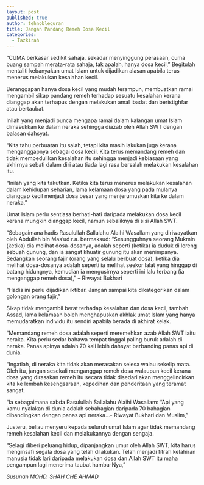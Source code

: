 ```yaml
---
layout: post
published: true
author: tehnoblequran
title: Jangan Pandang Remeh Dosa Kecil
categories:
  - Tazkirah
---
```

“CUMA berkasar sedikit sahaja, sekadar menyinggung perasaan, cuma buang sampah merata-rata sahaja, tak apalah, hanya dosa kecil,” Begitulah mentaliti kebanyakan umat Islam untuk dijadikan alasan apabila terus menerus melakukan kesalahan kecil.

Beranggapan hanya dosa kecil yang mudah terampun, membuatkan ramai mengambil sikap pandang remeh terhadap sesuatu kesalahan kerana dianggap akan terhapus dengan melakukan amal ibadat dan beristighfar atau bertaubat.

Inilah yang menjadi punca mengapa ramai dalam kalangan umat Islam dimasukkan ke dalam neraka sehingga diazab oleh Allah SWT dengan balasan dahsyat.

“Kita tahu perbuatan itu salah, tetapi kita masih lakukan juga kerana menganggapnya sebagai dosa kecil. Kita terus memandang remeh dan tidak mempedulikan kesalahan itu sehingga menjadi kebiasaan yang akhirnya sebati dalam diri atau tiada lagi rasa bersalah melakukan kesalahan itu.

“Inilah yang kita takutkan. Ketika kita terus menerus melakukan kesalahan dalam kehidupan seharian, lama kelamaan dosa yang pada mulanya dianggap kecil menjadi dosa besar yang menjerumuskan kita ke dalam neraka,”

Umat Islam perlu sentiasa berhati-hati daripada melakukan dosa kecil kerana mungkin dianggap kecil, namun sebaliknya di sisi Allah SWT.

“Sebagaimana hadis Rasulullah Sallalahu Alaihi Wasallam yang diriwayatkan oleh Abdullah bin Mas’ud r.a. bermaksud: “Sesungguhnya seorang Mukmin (ketika) dia melihat dosa-dosanya, adalah seperti (ketika) ia duduk di lereng sebuah gunung, dan ia sangat khuatir gunung itu akan menimpanya. Sedangkan seorang fajir (orang yang selalu berbuat dosa), ketika dia melihat dosa-dosanya adalah seperti ia melihat seekor lalat yang hinggap di batang hidungnya, kemudian ia mengusirnya seperti ini lalu terbang (ia menganggap remeh dosa),” – Riwayat Bukhari

“Hadis ini perlu dijadikan iktibar. Jangan sampai kita dikategorikan dalam golongan orang fajir,”

Sikap tidak mengambil berat terhadap kesalahan dan dosa kecil, tambah Assad, lama kelamaan boleh menghapuskan akhlak umat Islam yang hanya memudaratkan individu itu sendiri apabila berada di akhirat kelak.

“Memandang remeh dosa adalah seperti meremehkan azab Allah SWT iaitu neraka. Kita perlu sedar bahawa tempat tinggal paling buruk adalah di neraka. Panas apinya adalah 70 kali lebih dahsyat berbanding panas api di dunia.

“Ingatlah, di neraka kita tidak akan merasakan selesa walau sekelip mata. Oleh itu, jangan sesekali menganggap remeh dosa walaupun kecil kerana dosa yang dirasakan remeh itu secara tidak disedari akan menggelincirkan kita ke lembah kesengsaraan, kepedihan dan penderitaan yang teramat sangat.

“Ia sebagaimana sabda Rasulullah Sallalahu Alaihi Wasallam: “Api yang kamu nyalakan di dunia adalah sebahagian daripada 70 bahagian dibandingkan dengan panas api neraka…- Riwayat Bukhari dan Muslim,”

Justeru, beliau menyeru kepada seluruh umat Islam agar tidak memandang remeh kesalahan kecil dan melakukannya dengan sengaja.

“Selagi diberi peluang hidup, dipanjangkan umur oleh Allah SWT, kita harus menginsafi segala dosa yang telah dilakukan. Telah menjadi fitrah kelahiran manusia tidak lari daripada melakukan dosa dan Allah SWT itu maha pengampun lagi menerima taubat hamba-Nya,”

_Susunan MOHD. SHAH CHE AHMAD_
